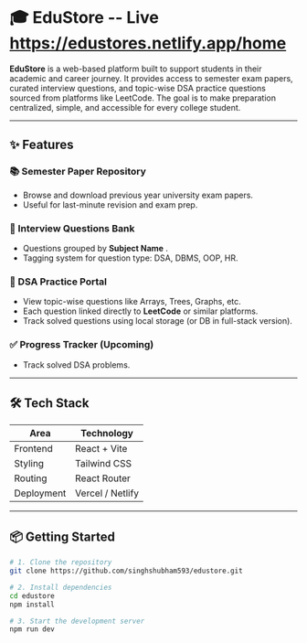  # 🎓 EduStore  -- Live https://edustores.netlify.app/home

**EduStore** is a web-based platform built to support students in their academic and career journey. It provides access to semester exam papers, curated interview questions, and topic-wise DSA practice questions sourced from platforms like LeetCode. The goal is to make preparation centralized, simple, and accessible for every college student.

---

## ✨ Features

### 📚 Semester Paper Repository

* Browse and download previous year university exam papers.
* Useful for last-minute revision and exam prep.

### 💼 Interview Questions Bank

* Questions grouped by **Subject Name** .
* Tagging system for question type: DSA, DBMS, OOP, HR.

### 🧠 DSA Practice Portal

* View topic-wise questions like Arrays, Trees, Graphs, etc.
* Each question linked directly to **LeetCode** or similar platforms.
* Track solved questions using local storage (or DB in full-stack version).

 

### ✅ Progress Tracker (Upcoming)

* Track solved DSA problems. 
 

---

## 🛠️ Tech Stack

| Area             | Technology               |
| ---------------- | ------------------------ |
| Frontend         | React + Vite             |
| Styling          | Tailwind CSS             |
| Routing          | React Router             |
| Deployment       | Vercel / Netlify         |


---

## 📦 Getting Started

```bash
# 1. Clone the repository
git clone https://github.com/singhshubham593/edustore.git

# 2. Install dependencies
cd edustore
npm install

# 3. Start the development server
npm run dev
